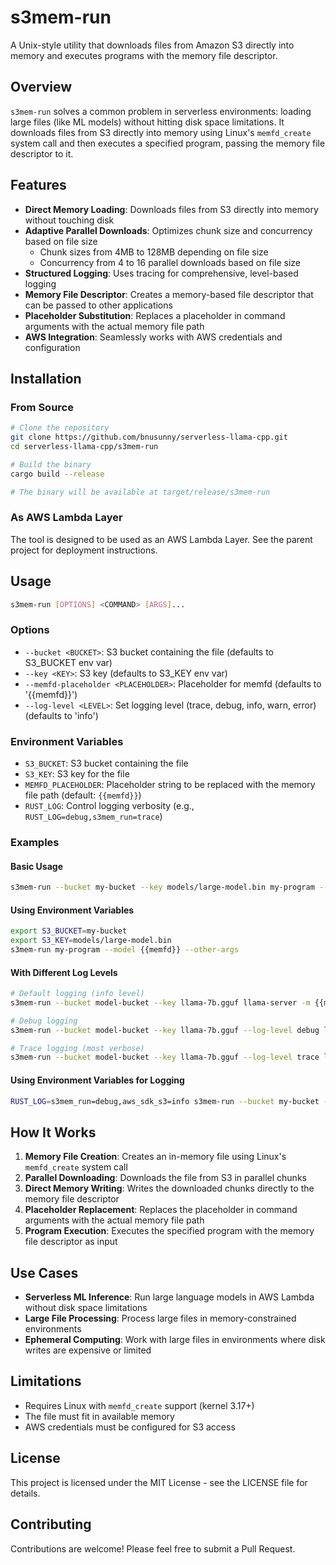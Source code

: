 # s3mem-run

A Unix-style utility that downloads files from Amazon S3 directly into memory and executes programs with the memory file descriptor.

## Overview

`s3mem-run` solves a common problem in serverless environments: loading large files (like ML models) without hitting disk space limitations. It downloads files from S3 directly into memory using Linux's `memfd_create` system call and then executes a specified program, passing the memory file descriptor to it.

## Features

- **Direct Memory Loading**: Downloads files from S3 directly into memory without touching disk
- **Adaptive Parallel Downloads**: Optimizes chunk size and concurrency based on file size
  - Chunk sizes from 4MB to 128MB depending on file size
  - Concurrency from 4 to 16 parallel downloads based on file size
- **Structured Logging**: Uses tracing for comprehensive, level-based logging
- **Memory File Descriptor**: Creates a memory-based file descriptor that can be passed to other applications
- **Placeholder Substitution**: Replaces a placeholder in command arguments with the actual memory file path
- **AWS Integration**: Seamlessly works with AWS credentials and configuration

## Installation

### From Source

```bash
# Clone the repository
git clone https://github.com/bnusunny/serverless-llama-cpp.git
cd serverless-llama-cpp/s3mem-run

# Build the binary
cargo build --release

# The binary will be available at target/release/s3mem-run
```

### As AWS Lambda Layer

The tool is designed to be used as an AWS Lambda Layer. See the parent project for deployment instructions.

## Usage

```bash
s3mem-run [OPTIONS] <COMMAND> [ARGS]...
```

### Options

- `--bucket <BUCKET>`: S3 bucket containing the file (defaults to S3_BUCKET env var)
- `--key <KEY>`: S3 key (defaults to S3_KEY env var)
- `--memfd-placeholder <PLACEHOLDER>`: Placeholder for memfd (defaults to '{{memfd}}')
- `--log-level <LEVEL>`: Set logging level (trace, debug, info, warn, error) (defaults to 'info')

### Environment Variables

- `S3_BUCKET`: S3 bucket containing the file
- `S3_KEY`: S3 key for the file
- `MEMFD_PLACEHOLDER`: Placeholder string to be replaced with the memory file path (default: `{{memfd}}`)
- `RUST_LOG`: Control logging verbosity (e.g., `RUST_LOG=debug,s3mem_run=trace`)

### Examples

#### Basic Usage

```bash
s3mem-run --bucket my-bucket --key models/large-model.bin my-program --model {{memfd}} --other-args
```

#### Using Environment Variables

```bash
export S3_BUCKET=my-bucket
export S3_KEY=models/large-model.bin
s3mem-run my-program --model {{memfd}} --other-args
```

#### With Different Log Levels

```bash
# Default logging (info level)
s3mem-run --bucket model-bucket --key llama-7b.gguf llama-server -m {{memfd}} -c 2048

# Debug logging
s3mem-run --bucket model-bucket --key llama-7b.gguf --log-level debug llama-server -m {{memfd}} -c 2048

# Trace logging (most verbose)
s3mem-run --bucket model-bucket --key llama-7b.gguf --log-level trace llama-server -m {{memfd}} -c 2048
```

#### Using Environment Variables for Logging

```bash
RUST_LOG=s3mem_run=debug,aws_sdk_s3=info s3mem-run --bucket my-bucket --key models/large-model.bin my-program --model {{memfd}}
```

## How It Works

1. **Memory File Creation**: Creates an in-memory file using Linux's `memfd_create` system call
2. **Parallel Downloading**: Downloads the file from S3 in parallel chunks
3. **Direct Memory Writing**: Writes the downloaded chunks directly to the memory file descriptor
4. **Placeholder Replacement**: Replaces the placeholder in command arguments with the actual memory file path
5. **Program Execution**: Executes the specified program with the memory file descriptor as input

## Use Cases

- **Serverless ML Inference**: Run large language models in AWS Lambda without disk space limitations
- **Large File Processing**: Process large files in memory-constrained environments
- **Ephemeral Computing**: Work with large files in environments where disk writes are expensive or limited

## Limitations

- Requires Linux with `memfd_create` support (kernel 3.17+)
- The file must fit in available memory
- AWS credentials must be configured for S3 access

## License

This project is licensed under the MIT License - see the LICENSE file for details.

## Contributing

Contributions are welcome! Please feel free to submit a Pull Request.